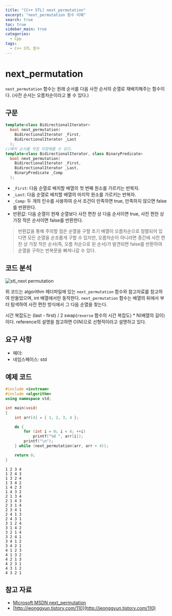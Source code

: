 ```yaml
---
title: "[C++ STL] next_permutation"
excerpt: "next_permutation 함수 이해"
search: true
toc: true
sidebar_main: true
categories:
  - Cpp
tags:
  - C++ STL 함수
---
```


# next_permutation
```next_permutation``` 함수는 원래 순서를 다음 사전 순서의 순열로 재배치해주는 함수이다. (사전 순서는 오름차순이라고 볼 수 있다.)

## 구문

```cpp
template<class BidirectionalIterator>
  bool next_permutation(
    BidirectionalIterator _First,
    BidirectionalIterator _Last
  );
//배치 순서를 직접 지정해줄 수 있다.
template<class BidirectionalIterator, class BinaryPredicate>
  bool next_permutation(
    BidirectionalIterator _First,
    BidirectionalIterator _Last,
    BinaryPredicate _Comp
  );
```

- ```_First```: 다음 순열로 배치할 배열의 첫 번째 원소를 가르키는 반복자.
- ```_Last```: 다음 순열로 배치할 배열의 마지막 원소를 가르키는 반복자.
- ```_Comp```: 두 개의 인수를 사용하여 순서 조건이 만족하면 true, 만족하지 않으면 false를 반환한다.
- 반환값: 다음 순열이 현재 순열보다 사전 편찬 상 다음 순서이면 true, 사전 편찬 상 가장 작은 순서이면 false를 반환한다.
> 반환값을 통해 주의할 점은 순열을 구할 초기 배열이 오름차순으로 정렬되어 있다면 모든 순열을 순조롭게 구할 수 있지만, 오름차순이 아니라면 중간에 사전 편찬 상 가장 작은 순서(즉, 오름 차순으로 된 순서)가 발견되면 false를 반환하여 순열을 구하는 반복문을 빠져나갈 수 있다.

## 코드 분석

![stl_next permutation](https://user-images.githubusercontent.com/34755287/48662100-2c245880-eac0-11e8-9216-ad1b3790e89a.jpg)

위 코드는 algorithm 헤더파일에 있는 ```next_permutation``` 함수와 참고자료를 참고하여 만들었으며, int 배열에서만 동작한다. ```next_permutation``` 함수는 배열의 뒤에서 부터 탐색하여 사전 편찬 방식에서 그 다음 순열을 찾는다.

시간 복잡도는 (last - first) / 2 swap(```reverse``` 함수의 시간 복잡도) * N(배열의 길이)이다. reference의 설명을 참고하면 O(N)으로 선형적이라고 설명하고 있다.

## 요구 사항
- 헤더: <algorithm>
- 네임스페이스: std

## 예제 코드

```cpp
#include <iostream>
#include <algorithm>
using namespace std;

int main(void)
{
	int arr[4] = { 1, 2, 3, 4 };

	do {
		for (int i = 0; i < 4; ++i)
			printf("%d ", arr[i]);
		printf("\n");
	} while (next_permutation(arr, arr + 4));

	return 0;
}
```

```
1 2 3 4
1 2 4 3
1 3 2 4
1 3 4 2
1 4 2 3
1 4 3 2
2 1 3 4
2 1 4 3
2 3 1 4
2 3 4 1
2 4 1 3
2 4 3 1
3 1 2 4
3 1 4 2
3 2 1 4
3 2 4 1
3 4 1 2
3 4 2 1
4 1 2 3
4 1 3 2
4 2 1 3
4 2 3 1
4 3 1 2
4 3 2 1
```

## 참고 자료
- [Microsoft MSDN next_permutation](https://msdn.microsoft.com/ko-kr/library/e7d3xas6.aspx)
- [http://jeonggyun.tistory.com/110](http://jeonggyun.tistory.com/110)
